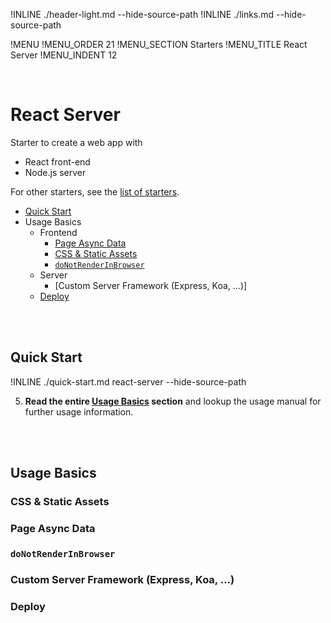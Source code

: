 !INLINE ./header-light.md --hide-source-path
!INLINE ./links.md --hide-source-path
<br/>

!MENU
!MENU_ORDER 21
!MENU_SECTION Starters
!MENU_TITLE React Server
!MENU_INDENT 12

<br/>

# React Server

Starter to create a web app with
 - React front-end
 - Node.js server

For other starters, see the [list of starters](/../../#getting-started).

- [Quick Start](#quick-start)
- Usage Basics
  - Frontend
    - [Page Async Data]()
    - [CSS & Static Assets]()
    - [`doNotRenderInBrowser`]()
  - Server
    - [Custom Server Framework (Express, Koa, ...)]
  - [Deploy]()

<br/>
<br/>

## Quick Start

!INLINE ./quick-start.md react-server --hide-source-path

5. **Read the entire [Usage Basics](#usage-basics) section** and lookup the usage manual for further usage information.

<br/>
<br/>


## Usage Basics

### CSS & Static Assets

### Page Async Data

### `doNotRenderInBrowser`

### Custom Server Framework (Express, Koa, ...)

### Deploy
